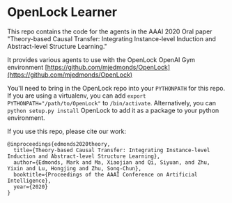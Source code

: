 # OpenLock Learner

This repo contains the code for the agents in the AAAI 2020 Oral paper "Theory-based Causal Transfer: Integrating Instance-level Induction and Abstract-level Structure Learning." 

It provides various agents to use with the OpenLock OpenAI Gym environment [https://github.com/mjedmonds/OpenLock](https://github.com/mjedmonds/OpenLock)

You'll need to bring in the OpenLock repo into your `PYTHONPATH` for this repo. If you are using a virtualenv, you can add `export PYTHONPATH="/path/to/OpenLock"` to `/bin/activate`. Alternatively, you can `python setup.py install` OpenLock to add it as a package to your python environment.

If you use this repo, please cite our work:

```
@inproceedings{edmonds2020theory,
  title={Theory-based Causal Transfer: Integrating Instance-level Induction and Abstract-level Structure Learning},
  author={Edmonds, Mark and Ma, Xiaojian and Qi, Siyuan, and Zhu, Yixin and Lu, Hongjing and Zhu, Song-Chun},
  booktitle={Proceedings of the AAAI Conference on Artificial Intelligence},
  year={2020}
}
```


